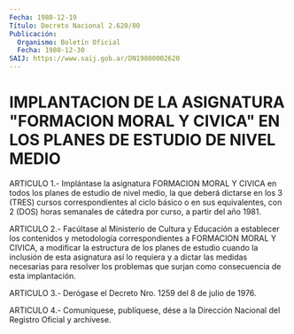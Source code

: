 ```yaml
---
Fecha: 1980-12-19
Título: Decreto Nacional 2.620/80
Publicación:
  Organismo: Boletín Oficial
  Fecha: 1980-12-30
SAIJ: https://www.saij.gob.ar/DN19800002620
---
```

# IMPLANTACION DE LA ASIGNATURA "FORMACION MORAL Y CIVICA" EN LOS PLANES DE ESTUDIO DE NIVEL MEDIO

<a id="1"></a>
ARTICULO 1.- Implántase la asignatura FORMACION MORAL Y CIVICA en todos  los  planes  de  estudio  de  nivel  medio, la que deberá dictarse en los 3 (TRES) cursos correspondientes  al ciclo básico o en  sus  equivalentes, con 2 (DOS) horas semanales de  cátedra  por curso, a partir del año 1981.

<a id="2"></a>
ARTICULO  2.- Facúltase al Ministerio de Cultura y Educación a establecer  los  contenidos    y   metodología  correspondientes  a FORMACION  MORAL Y CIVICA, a modificar  la estructura de los planes de estudio cuando la inclusión de esta asignatura  así  lo requiera y  a dictar las medidas necesarias para resolver los problemas  que surjan como consecuencia de esta implantación.

<a id="3"></a>
ARTICULO  3.-  Derógase el Decreto Nro. 1259 del 8 de julio de 1976.

<a id="4"></a>
ARTICULO  4.-  Comuníquese,  publíquese,  dése  a la Dirección Nacional del Registro Oficial y archívese.